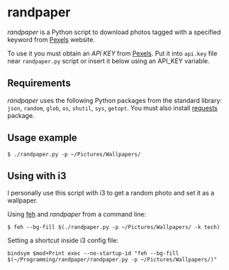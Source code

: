 # randpaper

_randpaper_ is a Python script to download photos tagged with a specified keyword from [Pexels](https://www.pexels.com/) website.

To use it you must obtain an _API KEY_ from [Pexels](https://www.pexels.com/api/). Put it into `api.key` file near `randpaper.py` script or insert it below using an API_KEY variable.

## Requirements

_randpaper_ uses the following Python packages from the standard library: `json`, `random`, `glob`, `os`, `shutil`, `sys`, `getopt`. You must also install [requests](http://python-requests.org/) package.

## Usage example

```
$ ./randpaper.py -p ~/Pictures/Wallpapers/
```

## Using with i3

I personally use this script with i3 to get a random photo and set it as a wallpaper.

Using [feh](https://feh.finalrewind.org/) and _randpaper_ from a command line:

```
$ feh --bg-fill $(./randpaper.py -p ~/Pictures/Wallpapers/ -k tech)
```

Setting a shortcut inside i3 config file:

```
bindsym $mod+Print exec --no-startup-id "feh --bg-fill $(~/Programming/randpaper/randpaper.py -p ~/Pictures/Wallpapers/)"
```
